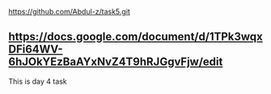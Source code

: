 https://github.com/Abdul-z/task5.git

## https://docs.google.com/document/d/1TPk3wqxDFi64WV-6hJOkYEzBaAYxNvZ4T9hRJGgvFjw/edit


This is day 4 task
